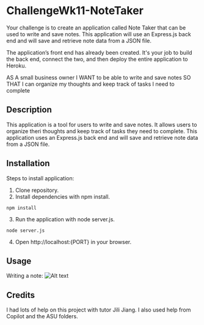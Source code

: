 # ChallengeWk11-NoteTaker

Your challenge is to create an application called Note Taker that can be used to write and save notes. This application will use an Express.js back end and will save and retrieve note data from a JSON file.

The application’s front end has already been created. It's your job to build the back end, connect the two, and then deploy the entire application to Heroku.

AS A small business owner
I WANT to be able to write and save notes
SO THAT I can organize my thoughts and keep track of tasks I need to complete

## Description
This application is a tool for users to write and save notes. It allows users to organize theri thoughts and keep track of tasks they need to complete. This application uses an Express.js back end and will save and retrieve note data from a JSON file.

## Installation
Steps to install application:
1. Clone repository.
2. Install dependencies with npm install.

```npm install```

3. Run the application with node server.js.

```node server.js```

4. Open http://localhost:{PORT} in your browser.

## Usage
Writing a note:
![Alt text](<public/assets/pictures/Screenshot 2023-11-27 at 3.55.29 PM.png>)

## Credits 
I had lots of help on this project with tutor Jili Jiang. I also used help from Copilot and the ASU folders.